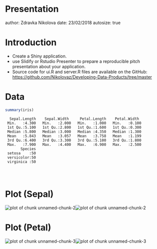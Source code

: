 Presentation
========================================================
author: Zdravka Nikolova
date: 23/02/2018
autosize: true

Introduction
========================================================

- Create a Shiny application.
- use Slidify or Rstudio Presenter to prepare a reproducible pitch presentation about your application.
- Source code for ui.R and server.R files are available on the GitHub: <https://github.com/Nikolovaz/Developing-Data-Products/tree/master>


Data
========================================================



```r
summary(iris)
```

```
  Sepal.Length    Sepal.Width     Petal.Length    Petal.Width   
 Min.   :4.300   Min.   :2.000   Min.   :1.000   Min.   :0.100  
 1st Qu.:5.100   1st Qu.:2.800   1st Qu.:1.600   1st Qu.:0.300  
 Median :5.800   Median :3.000   Median :4.350   Median :1.300  
 Mean   :5.843   Mean   :3.057   Mean   :3.758   Mean   :1.199  
 3rd Qu.:6.400   3rd Qu.:3.300   3rd Qu.:5.100   3rd Qu.:1.800  
 Max.   :7.900   Max.   :4.400   Max.   :6.900   Max.   :2.500  
       Species  
 setosa    :50  
 versicolor:50  
 virginica :50  
                
                
                
```

Plot (Sepal)
========================================================

![plot of chunk unnamed-chunk-2](Presentation-figure/unnamed-chunk-2-1.png)![plot of chunk unnamed-chunk-2](Presentation-figure/unnamed-chunk-2-2.png)

Plot (Petal)
========================================================

![plot of chunk unnamed-chunk-3](Presentation-figure/unnamed-chunk-3-1.png)![plot of chunk unnamed-chunk-3](Presentation-figure/unnamed-chunk-3-2.png)

